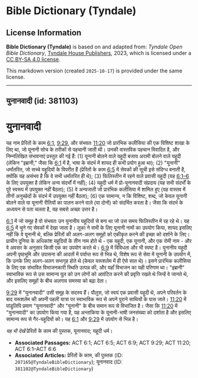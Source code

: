 # Bible Dictionary (Tyndale)

## License Information

**Bible Dictionary (Tyndale)** is based on and adapted from: _Tyndale Open Bible Dictionary_, [Tyndale House Publishers](https://tyndaleopenresources.com/), 2023, which is licensed under a [CC BY-SA 4.0 license](https://creativecommons.org/licenses/by-sa/4.0/legalcode.en).

This markdown version (created `2025-10-17`) is provided under the same license.



--------------------------------

## युनानवादी (id: 381103)

युनानवादी
=========

यह नाम प्रेरितों के काम [6:1](https://ref.ly/Acts6:1), [9:29](https://ref.ly/Acts9:29), और संभवतः [11:20](https://ref.ly/Acts11:20) जो प्रारंभिक कलीसिया की एक विशिष्ट शाखा के लिए था, जो यूनानी सोच के तरीकों से पहचानी जाती थी। उनकी वास्तविक पहचान विवादित है, और निम्नलिखित संभावनाएं प्रस्तुत की गई हैं: (1\) यूनानी बोलने वाले यहूदी बजाय अरामी बोलने वाले यहूदी (लेकिन "इब्रानी," जैसा कि [6:1](https://ref.ly/Acts6:1) में है, भाषा के संदर्भ में शायद ही कभी प्रयोग हुआ था); (2\) "यूनानी" धर्मांतरित, जो सच्चे यहूदियों के विपरीत हैं (प्रेरितों के काम [6:5](https://ref.ly/Acts6:5) में सेवकों की सूची इसे संदिग्ध बनाती है, क्योंकि यह असंभव है कि वे सभी धर्मांतरित ही थे); (3\) फिलिस्तीन में रहने वाले प्रवासी यहूदी (यह [6:1–6](https://ref.ly/Acts6:1-Acts6:6) के लिए उपयुक्त है लेकिन अन्य संदर्भों में नहीं); (4\) यहूदी धर्म में प्रो\-युनानवादी संप्रदाय (यह सभी संदर्भों के पूरे स्वरूप में उपयुक्त नहीं बैठता); (5\) वे अन्यजाती जो प्रारंभिक कलीसिया में शामिल हुए (यह वास्तव में तीनों अनुच्छेदों के संदर्भ में उपयुक्त नहीं बैठता); (6\) एक सामान्य, न कि विशिष्ट, शब्द, जो केवल यूनानी बोलने वाले या यूनानी रीतियों का पालन करने वाले (या दोनों) को संदर्भित करता है। जैसा कि संदर्भ के अध्ययन से पता चलता है, यह सबसे अच्छा उत्तर है।

[6:1](https://ref.ly/Acts6:1) में जो समूह है वो संभवतः उन युनानीय यहूदियों से बना था जो उस समय फिलिस्तीन में रह रहे थे। यह [6:5](https://ref.ly/Acts6:5) में चुने गए सेवकों में देखा जाता है। लूका ने सभी के लिए यूनानी नामों का उपयोग किया, शायद इसलिए नहीं कि वे यूनानी थे, बल्कि प्रेरितों की अलग\-अलग समूहों को एकीकृत करने की इच्छा को दर्शाने के लिए। प्राचीन दुनिया के अधिकांश यहूदियों के तीन नाम होते थे \- एक यहूदी, एक यूनानी, और एक रोमी नाम \- और वे अवसर के अनुसार किसी एक का उपयोग करते थे। [6:9](https://ref.ly/Acts6:9) में विविधता और भी स्पष्ट है। युनानीय यहूदी अपनी पृष्ठभूमि और उपासना की आदतों में पर्याप्त रूप से भिन्न थे, विशेष रूप से सेवा में यूनानी के उपयोग में, कि उनके लिए अलग\-अलग सभागृह होते थे (केवल यरूशलेम में ही ऐसे सात थे)। इसने प्रारंभिक कलीसिया के लिए एक संभावित विभाजनकारी स्थिति उत्पन्न की, और यहाँ विभाजन का यही परिणाम था। "इब्रानी" स्वाभाविक रूप से उस सामान्य पूल को उन लोगों को आवंटित करने की प्रवृत्ति रखते थे जिन्हें वे जानते थे, और इसलिए समूहों के बीच अलगाव समस्या को बढ़ा देता।

[9:29](https://ref.ly/Acts9:29) में "युनानवादी" उसी समूह के सदस्य हैं। पौलुस, जो स्वयं एक प्रवासी यहूदी थे, अपने परिवर्तन के बाद यरूशलेम की अपनी पहली यात्रा पर स्वाभाविक रूप से अपने पुराने साथियों के पास जाते। [11:20](https://ref.ly/Acts11:20) में पांडुलिपि प्रमाण "युनानवादी" और "यूनानी" के बीच समान रूप से विभाजित है। जैसा कि [11:20](https://ref.ly/Acts11:20) में "युनानवादी" का उपयोग किया गया है, यह अन्ताकिया के यूनानी\-भाषी जनसंख्या को दर्शाता है और इसलिए सामान्य रूप से गैर\-यहूदियों को। यह [6:1](https://ref.ly/Acts6:1) और [9:29](https://ref.ly/Acts9:29) में उपयोग से भिन्न है।

*यह भी देखें* प्रेरितों के काम की पुस्तक, यूनानवाद; यहूदी धर्म।

* **Associated Passages:** ACT 6:1; ACT 6:5; ACT 6:9; ACT 9:29; ACT 11:20; ACT 6:1–ACT 6:6
* **Associated Articles:** प्रेरितों के काम, की पुस्तक (ID: `207165@TyndaleBibleDictionary`); यूनानवाद (ID: `381102@TyndaleBibleDictionary`)

